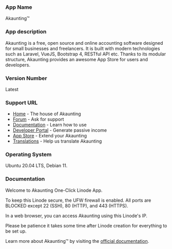 ### App Name
Akaunting™

### App description
Akaunting is a free, open source and online accounting software designed for small businesses and freelancers. It is built with modern technologies such as Laravel, VueJS, Bootstrap 4, RESTful API etc. Thanks to its modular structure, Akaunting provides an awesome App Store for users and developers.

### Version Number
Latest

### Support URL
* [Home](https://akaunting.com) - The house of Akaunting
* [Forum](https://akaunting.com/forum) - Ask for support
* [Documentation](https://akaunting.com/docs) - Learn how to use
* [Developer Portal](https://developer.akaunting.com) - Generate passive income
* [App Store](https://akaunting.com/apps) - Extend your Akaunting
* [Translations](https://crowdin.com/project/akaunting) - Help us translate Akaunting

### Operating System
Ubuntu 20.04 LTS, Debian 11.

### Documentation
Welcome to Akaunting One-Click Linode App. 

To keep this Linode secure, the UFW firewall is enabled. 
All ports are BLOCKED except 22 (SSH), 80 (HTTP), and 443 (HTTPS).

In a web browser, you can access Akaunting using this Linode's IP.

Please be patience it takes some time after Linode creation for everything to be set up.

Learn more about Akaunting™ by visiting the [official documentation](https://akaunting.com/docs).
